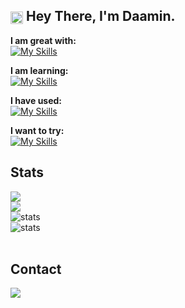 <h2><img align=center src="https://em-content.zobj.net/source/noto-emoji-animations/344/waving-hand_light-skin-tone_1f44b-1f3fb_1f3fb.gif" width="20px"> Hey There, I'm Daamin.</h2>
<div>

  **I am great with:** <br>
[![My Skills](https://skillicons.dev/icons?i=java,js,py,html,css,flask,react,firebase,androidstudio)](https://github.com/daamin909)

**I am learning:** <br>
[![My Skills](https://skillicons.dev/icons?i=nodejs,golang)](https://github.com/daamin909)

**I have used:** <br>
[![My Skills](https://skillicons.dev/icons?i=github,figma,cpp,bash,powershell,git,vscode,linux,vercel,mongodb)](https://github.com/daamin909)

**I want to try:** <br>
[![My Skills](https://skillicons.dev/icons?i=kotlin,tailwindcss,nextjs,aws,rust,pytorch)](https://github.com/daamin909)

</div>
<h2>Stats</h2>
<div>
  <img src="https://github-readme-stats-git-masterrstaa-rickstaa.vercel.app/api/top-langs/?username=Daamin909&layout=compact&langs_count=6&theme=tokyonight">
  <br>
  <img src="https://github-readme-streak-stats.herokuapp.com/?user=Daamin909&theme=tokyonight">
  <br> 
  <img alt='stats' src='https://github-profile-summary-cards.vercel.app/api/cards/profile-details?username=Daamin909&theme=tokyonight'>
  <br>
  <img alt='stats' src='https://github-readme-stats.hackclub.dev/api/wakatime?username=237&api_domain=hackatime.hackclub.com&theme=tokyonight&custom_title=Hackatime+Stats&layout=compact&cache_seconds=0&langs_count=8'>

</div>
<br>
<h2> Contact </h2>
<div> 
  <a href = "mailto: ashai.daamin@gmail.com"><img src="https://img.shields.io/badge/-Gmail-%23333?style=for-the-badge&logo=gmail&logoColor=white" target="_blank"></a>
 </br>
</br> 
</div>
